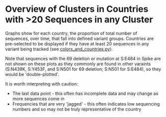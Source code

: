 # Overview of Clusters in Countries with >20 Sequences in any Cluster

Graphs show for each country, the proportion of total number of sequences, over time, that fall into defined variant groups. Countries are pre-selected to be displayed if they have at least 20 sequences in any variant being tracked (see [colors_and_countries.py](https://github.com/hodcroftlab/covariants/blob/master/scripts/colors_and_countries.pyy)).

Note that sequences with the 69 deletion or mutation at S:E484 in Spike are not shown on these plots as they commonly are found in other varaints (S:N439K, S:Y453F, and S:N501 for 69 deletion; S:N501 for S:E484), so they would be 'double-plotted'.

It is worth interpreting with caution:
- The last data point - this often has incomplete data and may change as more sequences come in
- Frequencies that are very 'jagged' - this often indicates low sequencing numbers and so may not be truly representative of the country


